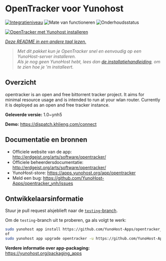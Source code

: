 <!--
NB: Deze README is automatisch gegenereerd door <https://github.com/YunoHost/apps/tree/master/tools/readme_generator>
Hij mag NIET handmatig aangepast worden.
-->

# OpenTracker voor Yunohost

[![Integratieniveau](https://apps.yunohost.org/badge/integration/opentracker)](https://ci-apps.yunohost.org/ci/apps/opentracker/)
![Mate van functioneren](https://apps.yunohost.org/badge/state/opentracker)
![Onderhoudsstatus](https://apps.yunohost.org/badge/maintained/opentracker)

[![OpenTracker met Yunohost installeren](https://install-app.yunohost.org/install-with-yunohost.svg)](https://install-app.yunohost.org/?app=opentracker)

*[Deze README in een andere taal lezen.](./ALL_README.md)*

> *Met dit pakket kun je OpenTracker snel en eenvoudig op een YunoHost-server installeren.*  
> *Als je nog geen YunoHost hebt, lees dan [de installatiehandleiding](https://yunohost.org/install), om te zien hoe je 'm installeert.*

## Overzicht

opentracker is an open and free bittorrent tracker project. It aims for minimal resource usage and is intended to run at your wlan router. Currently it is deployed as an open and free tracker instance.


**Geleverde versie:** 1.0~ynh5

**Demo:** <https://dispatch.khlieng.com/connect>
## Documentatie en bronnen

- Officiele website van de app: <http://erdgeist.org/arts/software/opentracker/>
- Officiele beheerdersdocumentatie: <http://erdgeist.org/arts/software/opentracker/>
- YunoHost-store: <https://apps.yunohost.org/app/opentracker>
- Meld een bug: <https://github.com/YunoHost-Apps/opentracker_ynh/issues>

## Ontwikkelaarsinformatie

Stuur je pull request alsjeblieft naar de [`testing`-branch](https://github.com/YunoHost-Apps/opentracker_ynh/tree/testing).

Om de `testing`-branch uit te proberen, ga als volgt te werk:

```bash
sudo yunohost app install https://github.com/YunoHost-Apps/opentracker_ynh/tree/testing --debug
of
sudo yunohost app upgrade opentracker -u https://github.com/YunoHost-Apps/opentracker_ynh/tree/testing --debug
```

**Verdere informatie over app-packaging:** <https://yunohost.org/packaging_apps>
